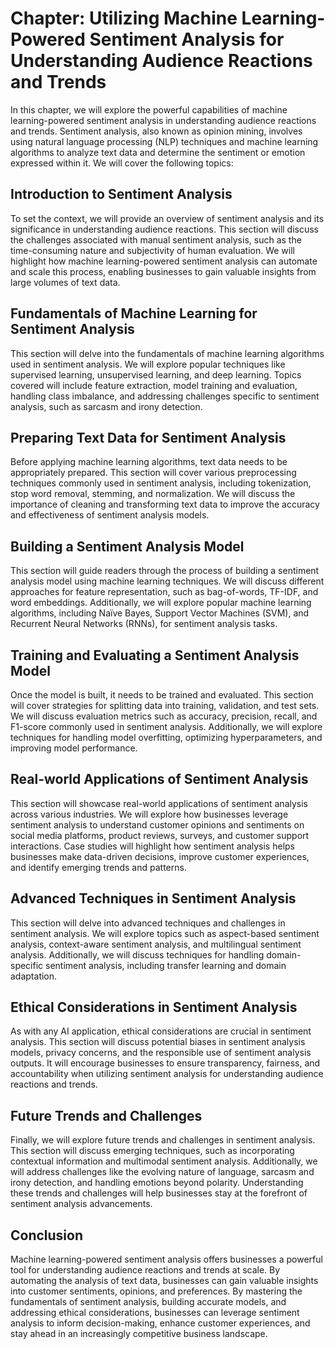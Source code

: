 Chapter: Utilizing Machine Learning-Powered Sentiment Analysis for Understanding Audience Reactions and Trends
==============================================================================================================

In this chapter, we will explore the powerful capabilities of machine learning-powered sentiment analysis in understanding audience reactions and trends. Sentiment analysis, also known as opinion mining, involves using natural language processing (NLP) techniques and machine learning algorithms to analyze text data and determine the sentiment or emotion expressed within it. We will cover the following topics:

Introduction to Sentiment Analysis
----------------------------------

To set the context, we will provide an overview of sentiment analysis and its significance in understanding audience reactions. This section will discuss the challenges associated with manual sentiment analysis, such as the time-consuming nature and subjectivity of human evaluation. We will highlight how machine learning-powered sentiment analysis can automate and scale this process, enabling businesses to gain valuable insights from large volumes of text data.

Fundamentals of Machine Learning for Sentiment Analysis
-------------------------------------------------------

This section will delve into the fundamentals of machine learning algorithms used in sentiment analysis. We will explore popular techniques like supervised learning, unsupervised learning, and deep learning. Topics covered will include feature extraction, model training and evaluation, handling class imbalance, and addressing challenges specific to sentiment analysis, such as sarcasm and irony detection.

Preparing Text Data for Sentiment Analysis
------------------------------------------

Before applying machine learning algorithms, text data needs to be appropriately prepared. This section will cover various preprocessing techniques commonly used in sentiment analysis, including tokenization, stop word removal, stemming, and normalization. We will discuss the importance of cleaning and transforming text data to improve the accuracy and effectiveness of sentiment analysis models.

Building a Sentiment Analysis Model
-----------------------------------

This section will guide readers through the process of building a sentiment analysis model using machine learning techniques. We will discuss different approaches for feature representation, such as bag-of-words, TF-IDF, and word embeddings. Additionally, we will explore popular machine learning algorithms, including Naïve Bayes, Support Vector Machines (SVM), and Recurrent Neural Networks (RNNs), for sentiment analysis tasks.

Training and Evaluating a Sentiment Analysis Model
--------------------------------------------------

Once the model is built, it needs to be trained and evaluated. This section will cover strategies for splitting data into training, validation, and test sets. We will discuss evaluation metrics such as accuracy, precision, recall, and F1-score commonly used in sentiment analysis. Additionally, we will explore techniques for handling model overfitting, optimizing hyperparameters, and improving model performance.

Real-world Applications of Sentiment Analysis
---------------------------------------------

This section will showcase real-world applications of sentiment analysis across various industries. We will explore how businesses leverage sentiment analysis to understand customer opinions and sentiments on social media platforms, product reviews, surveys, and customer support interactions. Case studies will highlight how sentiment analysis helps businesses make data-driven decisions, improve customer experiences, and identify emerging trends and patterns.

Advanced Techniques in Sentiment Analysis
-----------------------------------------

This section will delve into advanced techniques and challenges in sentiment analysis. We will explore topics such as aspect-based sentiment analysis, context-aware sentiment analysis, and multilingual sentiment analysis. Additionally, we will discuss techniques for handling domain-specific sentiment analysis, including transfer learning and domain adaptation.

Ethical Considerations in Sentiment Analysis
--------------------------------------------

As with any AI application, ethical considerations are crucial in sentiment analysis. This section will discuss potential biases in sentiment analysis models, privacy concerns, and the responsible use of sentiment analysis outputs. It will encourage businesses to ensure transparency, fairness, and accountability when utilizing sentiment analysis for understanding audience reactions and trends.

Future Trends and Challenges
----------------------------

Finally, we will explore future trends and challenges in sentiment analysis. This section will discuss emerging techniques, such as incorporating contextual information and multimodal sentiment analysis. Additionally, we will address challenges like the evolving nature of language, sarcasm and irony detection, and handling emotions beyond polarity. Understanding these trends and challenges will help businesses stay at the forefront of sentiment analysis advancements.

Conclusion
----------

Machine learning-powered sentiment analysis offers businesses a powerful tool for understanding audience reactions and trends at scale. By automating the analysis of text data, businesses can gain valuable insights into customer sentiments, opinions, and preferences. By mastering the fundamentals of sentiment analysis, building accurate models, and addressing ethical considerations, businesses can leverage sentiment analysis to inform decision-making, enhance customer experiences, and stay ahead in an increasingly competitive business landscape.
